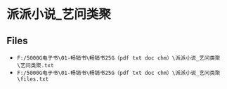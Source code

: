 # 派派小说_艺问类聚

## Files

- `F:/5000G电子书\01-畅销书\畅销书25G（pdf txt doc chm）\派派小说_艺问类聚\艺问类聚.txt`
- `F:/5000G电子书\01-畅销书\畅销书25G（pdf txt doc chm）\派派小说_艺问类聚\files.txt`
